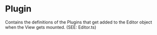# Plugin

Contains the definitions of the Plugins that get added to the Editor
object when the View gets mounted. (SEE: Editor.ts)
